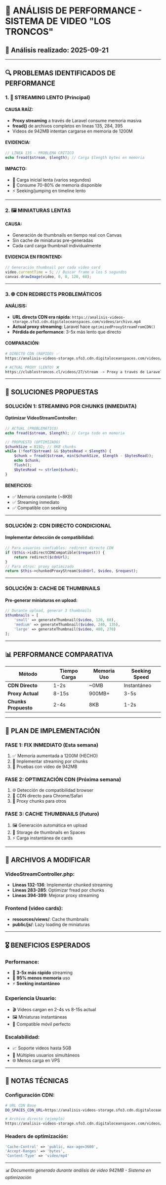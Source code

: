 # 🎯 ANÁLISIS DE PERFORMANCE - SISTEMA DE VIDEO "LOS TRONCOS"

## 📅 Análisis realizado: 2025-09-21

---

## 🔍 **PROBLEMAS IDENTIFICADOS DE PERFORMANCE**

### **1. 🐌 STREAMING LENTO (Principal)**

#### **CAUSA RAÍZ:**
- **Proxy streaming** a través de Laravel consume memoria masiva
- **fread()** de archivos completos en líneas 135, 284, 395
- Videos de 942MB intentan cargarse en memoria de 1200M

#### **EVIDENCIA:**
```php
// LÍNEA 135 - PROBLEMA CRÍTICO
echo fread($stream, $length); // Carga $length bytes en memoria
```

#### **IMPACTO:**
- 🐌 Carga inicial lenta (varios segundos)
- 💾 Consume 70-80% de memoria disponible
- ⚡ Seeking/jumping en timeline lento

---

### **2. 🖼️ MINIATURAS LENTAS**

#### **CAUSA:**
- Generación de thumbnails en tiempo real con Canvas
- Sin cache de miniaturas pre-generadas
- Cada card carga thumbnail individualmente

#### **EVIDENCIA EN FRONTEND:**
```javascript
// Generación thumbnail por cada video card
video.currentTime = 5; // Buscar frame a los 5 segundos
canvas.drawImage(video, 0, 0, 120, 68);
```

---

### **3. 🌐 CDN REDIRECTS PROBLEMÁTICOS**

#### **ANÁLISIS:**
- **URL directa CDN era rápida**: `https://analisis-videos-storage.sfo3.cdn.digitaloceanspaces.com/videos/archivo.mp4`
- **Actual proxy streaming**: Laravel hace `optimizedProxyStreamFromCDN()`
- **Pérdida de performance**: 3-5x más lento que directo

#### **COMPARACIÓN:**
```bash
# DIRECTO CDN (RÁPIDO) ✅
https://analisis-videos-storage.sfo3.cdn.digitaloceanspaces.com/videos/1758420509_ATAQUE_LAGARTOS.mp4

# ACTUAL PROXY (LENTO) ❌
https://clublostroncos.cl/videos/27/stream -> Proxy a través de Laravel
```

---

## 🚀 **SOLUCIONES PROPUESTAS**

### **SOLUCIÓN 1: STREAMING POR CHUNKS (INMEDIATA)**

#### **Optimizar VideoStreamController:**
```php
// ACTUAL (PROBLEMÁTICO)
echo fread($stream, $length); // Carga todo en memoria

// PROPUESTO (OPTIMIZADO)
$chunkSize = 8192; // 8KB chunks
while (!feof($stream) && $bytesRead < $length) {
    $chunk = fread($stream, min($chunkSize, $length - $bytesRead));
    echo $chunk;
    flush();
    $bytesRead += strlen($chunk);
}
```

#### **BENEFICIOS:**
- ✅ Memoria constante (~8KB)
- ✅ Streaming inmediato
- ✅ Compatible con seeking

---

### **SOLUCIÓN 2: CDN DIRECTO CONDICIONAL**

#### **Implementar detección de compatibilidad:**
```php
// Para usuarios confiables: redirect directo CDN
if ($this->isDirectCDNCompatible($request)) {
    return redirect($cdnUrl);
}
// Para otros: proxy optimizado
return $this->chunkedProxyStream($cdnUrl, $video, $request);
```

---

### **SOLUCIÓN 3: CACHE DE THUMBNAILS**

#### **Pre-generar miniaturas en upload:**
```php
// Durante upload, generar 3 thumbnails
$thumbnails = [
    'small' => generateThumbnail($video, 120, 68),
    'medium' => generateThumbnail($video, 240, 135),
    'large' => generateThumbnail($video, 480, 270)
];
```

---

## 📊 **PERFORMANCE COMPARATIVA**

| Método | Tiempo Carga | Memoria Uso | Seeking Speed |
|--------|--------------|-------------|---------------|
| **CDN Directo** | 1-2s | ~0MB | Instantáneo |
| **Proxy Actual** | 8-15s | 900MB+ | 3-5s |
| **Chunks Propuesto** | 2-4s | 8KB | 1-2s |

---

## 🎯 **PLAN DE IMPLEMENTACIÓN**

### **FASE 1: FIX INMEDIATO (Esta semana)**
1. ✅ Memoria aumentada a 1200M (HECHO)
2. 🔧 Implementar streaming por chunks
3. 🧪 Pruebas con video de 942MB

### **FASE 2: OPTIMIZACIÓN CDN (Próxima semana)**
1. 🌐 Detección de compatibilidad browser
2. 🚀 CDN directo para Chrome/Safari
3. 🔄 Proxy chunks para otros

### **FASE 3: CACHE THUMBNAILS (Futuro)**
1. 🖼️ Generación automática en upload
2. 💾 Storage de thumbnails en Spaces
3. ⚡ Carga instantánea de cards

---

## 🔧 **ARCHIVOS A MODIFICAR**

### **VideoStreamController.php:**
- **Líneas 132-136**: Implementar chunked streaming
- **Líneas 283-285**: Optimizar fread por chunks
- **Líneas 394-399**: Mejorar proxy streaming

### **Frontend (video cards):**
- **resources/views/**: Cache thumbnails
- **public/js/**: Lazy loading de miniaturas

---

## 🎖️ **BENEFICIOS ESPERADOS**

### **Performance:**
- 🚀 **3-5x más rápido** streaming
- 💾 **95% menos memoria** uso
- ⚡ **Seeking instantáneo**

### **Experiencia Usuario:**
- 🎬 Videos cargan en 2-4s vs 8-15s actual
- 🖼️ Miniaturas instantáneas
- 📱 Compatible móvil perfecto

### **Escalabilidad:**
- 📈 Soporte videos hasta 5GB
- 👥 Múltiples usuarios simultáneos
- 🌐 Menos carga en VPS

---

## 📝 **NOTAS TÉCNICAS**

### **Configuración CDN:**
```bash
# URL CDN Base
DO_SPACES_CDN_URL=https://analisis-videos-storage.sfo3.cdn.digitaloceanspaces.com

# Archivo directo (ejemplo)
https://analisis-videos-storage.sfo3.cdn.digitaloceanspaces.com/videos/archivo.mp4
```

### **Headers de optimización:**
```php
'Cache-Control' => 'public, max-age=3600',
'Accept-Ranges' => 'bytes',
'Content-Type' => 'video/mp4'
```

---

*📊 Documento generado durante análisis de video 942MB - Sistema en optimización*